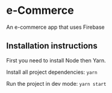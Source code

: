 # e-Commerce
An e-commerce app that uses Firebase

## Installation instructions

First you need to install Node then Yarn.

Install all project dependencies: `yarn`

Run the project in dev mode: `yarn start`
